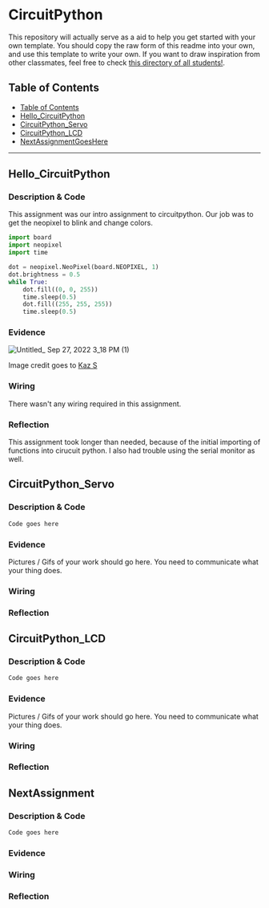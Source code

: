 # CircuitPython
This repository will actually serve as a aid to help you get started with your own template.  You should copy the raw form of this readme into your own, and use this template to write your own.  If you want to draw inspiration from other classmates, feel free to check [this directory of all students!](https://github.com/chssigma/Class_Accounts).
## Table of Contents
* [Table of Contents](#TableOfContents)
* [Hello_CircuitPython](#Hello_CircuitPython)
* [CircuitPython_Servo](#CircuitPython_Servo)
* [CircuitPython_LCD](#CircuitPython_LCD)
* [NextAssignmentGoesHere](#NextAssignment)
---

## Hello_CircuitPython

### Description & Code
This assignment was our intro assignment to circuitpython. Our job was to get the neopixel to blink and change colors. 



```python
import board
import neopixel
import time 

dot = neopixel.NeoPixel(board.NEOPIXEL, 1)
dot.brightness = 0.5 
while True:
    dot.fill((0, 0, 255))
    time.sleep(0.5)
    dot.fill((255, 255, 255))
    time.sleep(0.5)
```


### Evidence


![Untitled_ Sep 27, 2022 3_18 PM (1)](https://user-images.githubusercontent.com/112961430/193047596-eea5442e-cbe6-4e91-b174-e436803c214c.gif)



Image credit goes to [Kaz S](https://github.com/kshinoz98/CircuitPython#Hello_CircuitPython)


### Wiring
There wasn't any wiring required in this assignment.

### Reflection
This assignment took longer than needed, because of the initial importing of functions into cirucuit python. I also had trouble using the serial monitor as well.




## CircuitPython_Servo

### Description & Code

```python
Code goes here

```

### Evidence

Pictures / Gifs of your work should go here.  You need to communicate what your thing does.

### Wiring

### Reflection




## CircuitPython_LCD

### Description & Code

```python
Code goes here

```

### Evidence

Pictures / Gifs of your work should go here.  You need to communicate what your thing does.

### Wiring

### Reflection





## NextAssignment

### Description & Code

```python
Code goes here

```

### Evidence

### Wiring

### Reflection
